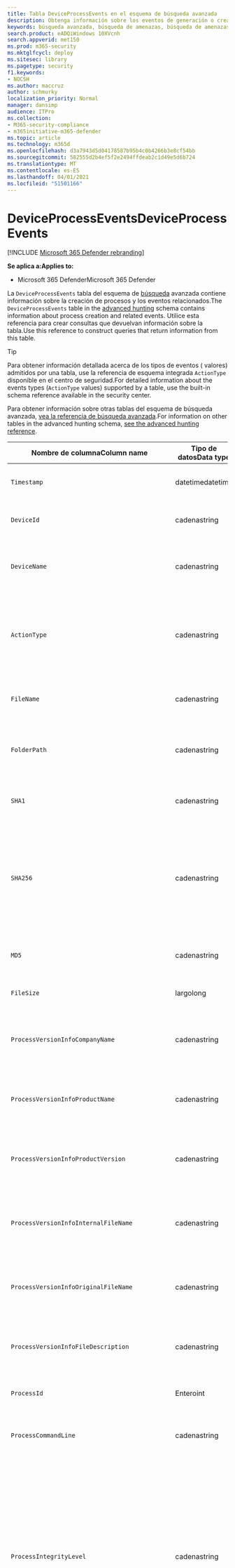 ```yaml
---
title: Tabla DeviceProcessEvents en el esquema de búsqueda avanzada
description: Obtenga información sobre los eventos de generación o creación de procesos en DeviceProcessEventstable del esquema de búsqueda avanzado
keywords: búsqueda avanzada, búsqueda de amenazas, búsqueda de amenazas cibernéticas, protección contra amenazas de Microsoft, microsoft 365, mtp, m365, búsqueda, consulta, telemetría, referencia de esquema, kusto, tabla, columna, tipo de datos, processcreationevents, DeviceProcessEvents, id. de proceso, línea de comandos, DeviceProcessEvents
search.product: eADQiWindows 10XVcnh
search.appverid: met150
ms.prod: m365-security
ms.mktglfcycl: deploy
ms.sitesec: library
ms.pagetype: security
f1.keywords:
- NOCSH
ms.author: maccruz
author: schmurky
localization_priority: Normal
manager: dansimp
audience: ITPro
ms.collection:
- M365-security-compliance
- m365initiative-m365-defender
ms.topic: article
ms.technology: m365d
ms.openlocfilehash: d3a7943d5d04178587b95b4c0b4266b3e8cf54bb
ms.sourcegitcommit: 582555d2b4ef5f2e2494ffdeab2c1d49e5d6b724
ms.translationtype: MT
ms.contentlocale: es-ES
ms.lasthandoff: 04/01/2021
ms.locfileid: "51501166"
---
```

# <a name="deviceprocessevents"></a><span data-ttu-id="dc6da-104">DeviceProcessEvents</span><span class="sxs-lookup"><span data-stu-id="dc6da-104">DeviceProcessEvents</span></span>

[!INCLUDE [Microsoft 365 Defender rebranding](../includes/microsoft-defender.md)]


<span data-ttu-id="dc6da-105">**Se aplica a:**</span><span class="sxs-lookup"><span data-stu-id="dc6da-105">**Applies to:**</span></span>
- <span data-ttu-id="dc6da-106">Microsoft 365 Defender</span><span class="sxs-lookup"><span data-stu-id="dc6da-106">Microsoft 365 Defender</span></span>



<span data-ttu-id="dc6da-107">La `DeviceProcessEvents` tabla del esquema de [búsqueda](advanced-hunting-overview.md) avanzada contiene información sobre la creación de procesos y los eventos relacionados.</span><span class="sxs-lookup"><span data-stu-id="dc6da-107">The `DeviceProcessEvents` table in the [advanced hunting](advanced-hunting-overview.md) schema contains information about process creation and related events.</span></span> <span data-ttu-id="dc6da-108">Utilice esta referencia para crear consultas que devuelvan información sobre la tabla.</span><span class="sxs-lookup"><span data-stu-id="dc6da-108">Use this reference to construct queries that return information from this table.</span></span>

>[!TIP]
> <span data-ttu-id="dc6da-109">Para obtener información detallada acerca de los tipos de eventos ( valores) admitidos por una tabla, use la referencia de esquema integrada `ActionType` disponible en el centro de seguridad.</span><span class="sxs-lookup"><span data-stu-id="dc6da-109">For detailed information about the events types (`ActionType` values) supported by a table, use the built-in schema reference available in the security center.</span></span>

<span data-ttu-id="dc6da-110">Para obtener información sobre otras tablas del esquema de búsqueda avanzada, [vea la referencia de búsqueda avanzada](advanced-hunting-schema-tables.md).</span><span class="sxs-lookup"><span data-stu-id="dc6da-110">For information on other tables in the advanced hunting schema, [see the advanced hunting reference](advanced-hunting-schema-tables.md).</span></span>

| <span data-ttu-id="dc6da-111">Nombre de columna</span><span class="sxs-lookup"><span data-stu-id="dc6da-111">Column name</span></span> | <span data-ttu-id="dc6da-112">Tipo de datos</span><span class="sxs-lookup"><span data-stu-id="dc6da-112">Data type</span></span> | <span data-ttu-id="dc6da-113">Descripción</span><span class="sxs-lookup"><span data-stu-id="dc6da-113">Description</span></span> |
|-------------|-----------|-------------|
| `Timestamp` | <span data-ttu-id="dc6da-114">datetime</span><span class="sxs-lookup"><span data-stu-id="dc6da-114">datetime</span></span> | <span data-ttu-id="dc6da-115">Fecha y hora en que se registró el evento.</span><span class="sxs-lookup"><span data-stu-id="dc6da-115">Date and time when the event was recorded</span></span> |
| `DeviceId` | <span data-ttu-id="dc6da-116">cadena</span><span class="sxs-lookup"><span data-stu-id="dc6da-116">string</span></span> | <span data-ttu-id="dc6da-117">Identificador único para el equipo en servicio</span><span class="sxs-lookup"><span data-stu-id="dc6da-117">Unique identifier for the machine in the service</span></span> |
| `DeviceName` | <span data-ttu-id="dc6da-118">cadena</span><span class="sxs-lookup"><span data-stu-id="dc6da-118">string</span></span> | <span data-ttu-id="dc6da-119">Nombre de dominio completo (FQDN, por sus siglas en inglés) del equipo</span><span class="sxs-lookup"><span data-stu-id="dc6da-119">Fully qualified domain name (FQDN) of the machine</span></span> |
| `ActionType` | <span data-ttu-id="dc6da-120">cadena</span><span class="sxs-lookup"><span data-stu-id="dc6da-120">string</span></span> | <span data-ttu-id="dc6da-121">Tipo de actividad que desencadenó el evento.</span><span class="sxs-lookup"><span data-stu-id="dc6da-121">Type of activity that triggered the event.</span></span> <span data-ttu-id="dc6da-122">Vea la [referencia de esquema en el portal](advanced-hunting-schema-tables.md?#get-schema-information-in-the-security-center) para obtener más información</span><span class="sxs-lookup"><span data-stu-id="dc6da-122">See the [in-portal schema reference](advanced-hunting-schema-tables.md?#get-schema-information-in-the-security-center) for details</span></span> |
| `FileName` | <span data-ttu-id="dc6da-123">cadena</span><span class="sxs-lookup"><span data-stu-id="dc6da-123">string</span></span> | <span data-ttu-id="dc6da-124">Nombre del archivo donde se aplicó la acción registrada</span><span class="sxs-lookup"><span data-stu-id="dc6da-124">Name of the file that the recorded action was applied to</span></span> |
| `FolderPath` | <span data-ttu-id="dc6da-125">cadena</span><span class="sxs-lookup"><span data-stu-id="dc6da-125">string</span></span> | <span data-ttu-id="dc6da-126">Carpeta que contiene el archivo al que se aplicó la acción grabada</span><span class="sxs-lookup"><span data-stu-id="dc6da-126">Folder containing the file that the recorded action was applied to</span></span> |
| `SHA1` | <span data-ttu-id="dc6da-127">cadena</span><span class="sxs-lookup"><span data-stu-id="dc6da-127">string</span></span> | <span data-ttu-id="dc6da-128">SHA-1 del archivo donde fue aplicada la acción registrada</span><span class="sxs-lookup"><span data-stu-id="dc6da-128">SHA-1 of the file that the recorded action was applied to</span></span> |
| `SHA256` | <span data-ttu-id="dc6da-129">cadena</span><span class="sxs-lookup"><span data-stu-id="dc6da-129">string</span></span> | <span data-ttu-id="dc6da-130">SHA-256 del archivo donde se aplicó la acción registrada.</span><span class="sxs-lookup"><span data-stu-id="dc6da-130">SHA-256 of the file that the recorded action was applied to.</span></span> <span data-ttu-id="dc6da-131">Este campo no suele estar rellenado; use la columna SHA1 cuando se encuentre disponible.</span><span class="sxs-lookup"><span data-stu-id="dc6da-131">This field is usually not populated — use the SHA1 column when available.</span></span> |
| `MD5` | <span data-ttu-id="dc6da-132">cadena</span><span class="sxs-lookup"><span data-stu-id="dc6da-132">string</span></span> | <span data-ttu-id="dc6da-133">Hash MD5 del archivo al que se aplicó la acción grabada</span><span class="sxs-lookup"><span data-stu-id="dc6da-133">MD5 hash of the file that the recorded action was applied to</span></span> |
| `FileSize` | <span data-ttu-id="dc6da-134">largo</span><span class="sxs-lookup"><span data-stu-id="dc6da-134">long</span></span> | <span data-ttu-id="dc6da-135">Tamaño del archivo en bytes</span><span class="sxs-lookup"><span data-stu-id="dc6da-135">Size of the file in bytes</span></span> |
| `ProcessVersionInfoCompanyName` | <span data-ttu-id="dc6da-136">cadena</span><span class="sxs-lookup"><span data-stu-id="dc6da-136">string</span></span> | <span data-ttu-id="dc6da-137">Nombre de la compañía a partir de la información de versión del proceso recién creado</span><span class="sxs-lookup"><span data-stu-id="dc6da-137">Company name from the version information of the newly created process</span></span> |
| `ProcessVersionInfoProductName` | <span data-ttu-id="dc6da-138">cadena</span><span class="sxs-lookup"><span data-stu-id="dc6da-138">string</span></span> | <span data-ttu-id="dc6da-139">Nombre del producto de la información de versión del proceso recién creado</span><span class="sxs-lookup"><span data-stu-id="dc6da-139">Product name from the version information of the newly created process</span></span> |
| `ProcessVersionInfoProductVersion` | <span data-ttu-id="dc6da-140">cadena</span><span class="sxs-lookup"><span data-stu-id="dc6da-140">string</span></span> | <span data-ttu-id="dc6da-141">Versión del producto a partir de la información de versión del proceso recién creado</span><span class="sxs-lookup"><span data-stu-id="dc6da-141">Product version from the version information of the newly created process</span></span> |
| `ProcessVersionInfoInternalFileName` | <span data-ttu-id="dc6da-142">cadena</span><span class="sxs-lookup"><span data-stu-id="dc6da-142">string</span></span> | <span data-ttu-id="dc6da-143">Nombre de archivo interno de la información de versión del proceso recién creado</span><span class="sxs-lookup"><span data-stu-id="dc6da-143">Internal file name from the version information of the newly created process</span></span> |
| `ProcessVersionInfoOriginalFileName` | <span data-ttu-id="dc6da-144">cadena</span><span class="sxs-lookup"><span data-stu-id="dc6da-144">string</span></span> | <span data-ttu-id="dc6da-145">Nombre de archivo original de la información de versión del proceso recién creado</span><span class="sxs-lookup"><span data-stu-id="dc6da-145">Original file name from the version information of the newly created process</span></span> |
| `ProcessVersionInfoFileDescription` | <span data-ttu-id="dc6da-146">cadena</span><span class="sxs-lookup"><span data-stu-id="dc6da-146">string</span></span> | <span data-ttu-id="dc6da-147">Descripción de la información de versión del proceso recién creado</span><span class="sxs-lookup"><span data-stu-id="dc6da-147">Description from the version information of the newly created process</span></span> |
| `ProcessId` | <span data-ttu-id="dc6da-148">Entero</span><span class="sxs-lookup"><span data-stu-id="dc6da-148">int</span></span> | <span data-ttu-id="dc6da-149">Identificador de proceso (PID) del proceso recién creado</span><span class="sxs-lookup"><span data-stu-id="dc6da-149">Process ID (PID) of the newly created process</span></span> |
| `ProcessCommandLine` | <span data-ttu-id="dc6da-150">cadena</span><span class="sxs-lookup"><span data-stu-id="dc6da-150">string</span></span> | <span data-ttu-id="dc6da-151">Línea de comandos usada para crear el nuevo proceso</span><span class="sxs-lookup"><span data-stu-id="dc6da-151">Command line used to create the new process</span></span> |
| `ProcessIntegrityLevel` | <span data-ttu-id="dc6da-152">cadena</span><span class="sxs-lookup"><span data-stu-id="dc6da-152">string</span></span> | <span data-ttu-id="dc6da-153">Nivel de integridad del proceso recién creado.</span><span class="sxs-lookup"><span data-stu-id="dc6da-153">Integrity level of the newly created process.</span></span> <span data-ttu-id="dc6da-154">Windows asigna niveles de integridad a procesos basados en determinadas características, como si se iniciaron desde una descarga de Internet.</span><span class="sxs-lookup"><span data-stu-id="dc6da-154">Windows assigns integrity levels to processes based on certain characteristics, such as if they were launched from an internet downloaded.</span></span> <span data-ttu-id="dc6da-155">Estos niveles de integridad influyen en los permisos de los recursos</span><span class="sxs-lookup"><span data-stu-id="dc6da-155">These integrity levels influence permissions to resources</span></span> |
| `ProcessTokenElevation` | <span data-ttu-id="dc6da-156">cadena</span><span class="sxs-lookup"><span data-stu-id="dc6da-156">string</span></span> | <span data-ttu-id="dc6da-157">Indica el tipo de elevación de token aplicada al proceso recién creado.</span><span class="sxs-lookup"><span data-stu-id="dc6da-157">Indicates the type of token elevation applied to the newly created process.</span></span> <span data-ttu-id="dc6da-158">Valores posibles: TokenElevationTypeLimited (restringido), TokenElevationTypeDefault (estándar) y TokenElevationTypeFull (elevado)</span><span class="sxs-lookup"><span data-stu-id="dc6da-158">Possible values: TokenElevationTypeLimited (restricted), TokenElevationTypeDefault (standard), and TokenElevationTypeFull (elevated)</span></span> |
| `ProcessCreationTime` | <span data-ttu-id="dc6da-159">datetime</span><span class="sxs-lookup"><span data-stu-id="dc6da-159">datetime</span></span> | <span data-ttu-id="dc6da-160">Fecha y hora en que se creó el proceso</span><span class="sxs-lookup"><span data-stu-id="dc6da-160">Date and time the process was created</span></span> |
| `AccountDomain` | <span data-ttu-id="dc6da-161">cadena</span><span class="sxs-lookup"><span data-stu-id="dc6da-161">string</span></span> | <span data-ttu-id="dc6da-162">Dominio de la cuenta</span><span class="sxs-lookup"><span data-stu-id="dc6da-162">Domain of the account</span></span> |
| `AccountName` | <span data-ttu-id="dc6da-163">cadena</span><span class="sxs-lookup"><span data-stu-id="dc6da-163">string</span></span> | <span data-ttu-id="dc6da-164">Nombre de usuario de la cuenta</span><span class="sxs-lookup"><span data-stu-id="dc6da-164">User name of the account</span></span> |
| `AccountSid` | <span data-ttu-id="dc6da-165">cadena</span><span class="sxs-lookup"><span data-stu-id="dc6da-165">string</span></span> | <span data-ttu-id="dc6da-166">Identificador de seguridad (SID) de la cuenta</span><span class="sxs-lookup"><span data-stu-id="dc6da-166">Security Identifier (SID) of the account</span></span> |
| `AccountUpn` | <span data-ttu-id="dc6da-167">cadena</span><span class="sxs-lookup"><span data-stu-id="dc6da-167">string</span></span> | <span data-ttu-id="dc6da-168">Nombre principal de usuario (UPN) de la cuenta</span><span class="sxs-lookup"><span data-stu-id="dc6da-168">User principal name (UPN) of the account</span></span> |
| `AccountObjectId` | <span data-ttu-id="dc6da-169">cadena</span><span class="sxs-lookup"><span data-stu-id="dc6da-169">string</span></span> | <span data-ttu-id="dc6da-170">Identificador único de la cuenta en Azure AD</span><span class="sxs-lookup"><span data-stu-id="dc6da-170">Unique identifier for the account in Azure AD</span></span> |
| `LogonId` | <span data-ttu-id="dc6da-171">cadena</span><span class="sxs-lookup"><span data-stu-id="dc6da-171">string</span></span> | <span data-ttu-id="dc6da-172">Identificador de una sesión de inicio de sesión.</span><span class="sxs-lookup"><span data-stu-id="dc6da-172">Identifier for a logon session.</span></span> <span data-ttu-id="dc6da-173">Este identificador es único en el mismo equipo solo entre reinicios</span><span class="sxs-lookup"><span data-stu-id="dc6da-173">This identifier is unique on the same machine only between restarts</span></span> |
| `InitiatingProcessAccountDomain` | <span data-ttu-id="dc6da-174">cadena</span><span class="sxs-lookup"><span data-stu-id="dc6da-174">string</span></span> | <span data-ttu-id="dc6da-175">Dominio de la cuenta que ejecutó el proceso responsable del evento</span><span class="sxs-lookup"><span data-stu-id="dc6da-175">Domain of the account that ran the process responsible for the event</span></span> |
| `InitiatingProcessAccountName` | <span data-ttu-id="dc6da-176">cadena</span><span class="sxs-lookup"><span data-stu-id="dc6da-176">string</span></span> | <span data-ttu-id="dc6da-177">Nombre de usuario de la cuenta que ejecutó el proceso responsable del evento</span><span class="sxs-lookup"><span data-stu-id="dc6da-177">User name of the account that ran the process responsible for the event</span></span> |
| `InitiatingProcessAccountSid` | <span data-ttu-id="dc6da-178">cadena</span><span class="sxs-lookup"><span data-stu-id="dc6da-178">string</span></span> | <span data-ttu-id="dc6da-179">Identificador de seguridad (SID) de la cuenta que ejecutó el proceso responsable del evento</span><span class="sxs-lookup"><span data-stu-id="dc6da-179">Security Identifier (SID) of the account that ran the process responsible for the event</span></span> |
| `InitiatingProcessAccountUpn` | <span data-ttu-id="dc6da-180">cadena</span><span class="sxs-lookup"><span data-stu-id="dc6da-180">string</span></span> | <span data-ttu-id="dc6da-181">Nombre principal de usuario (UPN) de la cuenta que ejecutó el proceso responsable del evento</span><span class="sxs-lookup"><span data-stu-id="dc6da-181">User principal name (UPN) of the account that ran the process responsible for the event</span></span> |
| `InitiatingProcessAccountObjectId` | <span data-ttu-id="dc6da-182">cadena</span><span class="sxs-lookup"><span data-stu-id="dc6da-182">string</span></span> | <span data-ttu-id="dc6da-183">Identificador de objeto de Azure AD de la cuenta de usuario que ejecutó el proceso responsable del evento</span><span class="sxs-lookup"><span data-stu-id="dc6da-183">Azure AD object ID of the user account that ran the process responsible for the event</span></span> |
| `InitiatingProcessLogonId` | <span data-ttu-id="dc6da-184">cadena</span><span class="sxs-lookup"><span data-stu-id="dc6da-184">string</span></span> | <span data-ttu-id="dc6da-185">Identificador de una sesión de inicio de sesión del proceso que inició el evento.</span><span class="sxs-lookup"><span data-stu-id="dc6da-185">Identifier for a logon session of the process that initiated the event.</span></span> <span data-ttu-id="dc6da-186">Este identificador es único en el mismo equipo solo entre reinicios.</span><span class="sxs-lookup"><span data-stu-id="dc6da-186">This identifier is unique on the same machine only between restarts.</span></span> |
| `InitiatingProcessIntegrityLevel` | <span data-ttu-id="dc6da-187">cadena</span><span class="sxs-lookup"><span data-stu-id="dc6da-187">string</span></span> | <span data-ttu-id="dc6da-188">Nivel de integridad del proceso que inició el evento.</span><span class="sxs-lookup"><span data-stu-id="dc6da-188">Integrity level of the process that initiated the event.</span></span> <span data-ttu-id="dc6da-189">Windows asigna niveles de integridad a procesos basados en determinadas características, como si se iniciaron desde una descarga de Internet.</span><span class="sxs-lookup"><span data-stu-id="dc6da-189">Windows assigns integrity levels to processes based on certain characteristics, such as if they were launched from an internet download.</span></span> <span data-ttu-id="dc6da-190">Estos niveles de integridad influyen en los permisos de los recursos</span><span class="sxs-lookup"><span data-stu-id="dc6da-190">These integrity levels influence permissions to resources</span></span> |
| `InitiatingProcessTokenElevation` | <span data-ttu-id="dc6da-191">cadena</span><span class="sxs-lookup"><span data-stu-id="dc6da-191">string</span></span> | <span data-ttu-id="dc6da-192">Tipo de token que indica la presencia o ausencia de elevación de privilegios del Control de acceso de usuario (UAC) aplicada al proceso que inició el evento</span><span class="sxs-lookup"><span data-stu-id="dc6da-192">Token type indicating the presence or absence of User Access Control (UAC) privilege elevation applied to the process that initiated the event</span></span> |
| `InitiatingProcessSHA1` | <span data-ttu-id="dc6da-193">cadena</span><span class="sxs-lookup"><span data-stu-id="dc6da-193">string</span></span> | <span data-ttu-id="dc6da-194">SHA-1 del proceso (archivo de imagen) que inició el evento</span><span class="sxs-lookup"><span data-stu-id="dc6da-194">SHA-1 of the process (image file) that initiated the event</span></span> |
| `InitiatingProcessSHA256` | <span data-ttu-id="dc6da-195">cadena</span><span class="sxs-lookup"><span data-stu-id="dc6da-195">string</span></span> | <span data-ttu-id="dc6da-196">SHA-256 del proceso (archivo de imagen) que inició el evento.</span><span class="sxs-lookup"><span data-stu-id="dc6da-196">SHA-256 of the process (image file) that initiated the event.</span></span> <span data-ttu-id="dc6da-197">Este campo no suele estar rellenado; use la columna SHA1 cuando se encuentre disponible.</span><span class="sxs-lookup"><span data-stu-id="dc6da-197">This field is usually not populated — use the SHA1 column when available.</span></span> |
| `InitiatingProcessMD5` | <span data-ttu-id="dc6da-198">cadena</span><span class="sxs-lookup"><span data-stu-id="dc6da-198">string</span></span> | <span data-ttu-id="dc6da-199">Hash MD5 del proceso (archivo de imagen) que inició el evento</span><span class="sxs-lookup"><span data-stu-id="dc6da-199">MD5 hash of the process (image file) that initiated the event</span></span> |
| `InitiatingProcessFileName` | <span data-ttu-id="dc6da-200">cadena</span><span class="sxs-lookup"><span data-stu-id="dc6da-200">string</span></span> | <span data-ttu-id="dc6da-201">Nombre del proceso que inició el evento</span><span class="sxs-lookup"><span data-stu-id="dc6da-201">Name of the process that initiated the event</span></span> |
| `InitiatingProcessFileSize` | <span data-ttu-id="dc6da-202">largo</span><span class="sxs-lookup"><span data-stu-id="dc6da-202">long</span></span> | <span data-ttu-id="dc6da-203">Tamaño del archivo que ejecutó el proceso responsable del evento</span><span class="sxs-lookup"><span data-stu-id="dc6da-203">Size of the file that ran the process responsible for the event</span></span> |
| `InitiatingProcessVersionInfoCompanyName` | <span data-ttu-id="dc6da-204">cadena</span><span class="sxs-lookup"><span data-stu-id="dc6da-204">string</span></span> | <span data-ttu-id="dc6da-205">Nombre de la compañía a partir de la información de versión del proceso (archivo de imagen) responsable del evento</span><span class="sxs-lookup"><span data-stu-id="dc6da-205">Company name from the version information of the process (image file) responsible for the event</span></span> |
| `InitiatingProcessVersionInfoProductName` | <span data-ttu-id="dc6da-206">cadena</span><span class="sxs-lookup"><span data-stu-id="dc6da-206">string</span></span> | <span data-ttu-id="dc6da-207">Nombre del producto de la información de versión del proceso (archivo de imagen) responsable del evento</span><span class="sxs-lookup"><span data-stu-id="dc6da-207">Product name from the version information of the process (image file) responsible for the event</span></span> |
| `InitiatingProcessVersionInfoProductVersion` | <span data-ttu-id="dc6da-208">cadena</span><span class="sxs-lookup"><span data-stu-id="dc6da-208">string</span></span> | <span data-ttu-id="dc6da-209">Versión del producto de la información de versión del proceso (archivo de imagen) responsable del evento</span><span class="sxs-lookup"><span data-stu-id="dc6da-209">Product version from the version information of the process (image file) responsible for the event</span></span> |
| `InitiatingProcessVersionInfoInternalFileName` | <span data-ttu-id="dc6da-210">cadena</span><span class="sxs-lookup"><span data-stu-id="dc6da-210">string</span></span> | <span data-ttu-id="dc6da-211">Nombre de archivo interno de la información de versión del proceso (archivo de imagen) responsable del evento</span><span class="sxs-lookup"><span data-stu-id="dc6da-211">Internal file name from the version information of the process (image file) responsible for the event</span></span> |
| `InitiatingProcessVersionInfoOriginalFileName` | <span data-ttu-id="dc6da-212">cadena</span><span class="sxs-lookup"><span data-stu-id="dc6da-212">string</span></span> | <span data-ttu-id="dc6da-213">Nombre de archivo original de la información de versión del proceso (archivo de imagen) responsable del evento</span><span class="sxs-lookup"><span data-stu-id="dc6da-213">Original file name from the version information of the process (image file) responsible for the event</span></span> |
| `InitiatingProcessVersionInfoFileDescription` | <span data-ttu-id="dc6da-214">cadena</span><span class="sxs-lookup"><span data-stu-id="dc6da-214">string</span></span> | <span data-ttu-id="dc6da-215">Descripción de la información de versión del proceso (archivo de imagen) responsable del evento</span><span class="sxs-lookup"><span data-stu-id="dc6da-215">Description from the version information of the process (image file) responsible for the event</span></span> |
| `InitiatingProcessId` | <span data-ttu-id="dc6da-216">Entero</span><span class="sxs-lookup"><span data-stu-id="dc6da-216">int</span></span> | <span data-ttu-id="dc6da-217">Identificador de proceso (PID) del proceso que inició el evento</span><span class="sxs-lookup"><span data-stu-id="dc6da-217">Process ID (PID) of the process that initiated the event</span></span> |
| `InitiatingProcessCommandLine` | <span data-ttu-id="dc6da-218">cadena</span><span class="sxs-lookup"><span data-stu-id="dc6da-218">string</span></span> | <span data-ttu-id="dc6da-219">Línea de comandos usada para ejecutar el proceso que inició el evento</span><span class="sxs-lookup"><span data-stu-id="dc6da-219">Command line used to run the process that initiated the event</span></span> |
| `InitiatingProcessCreationTime` | <span data-ttu-id="dc6da-220">datetime</span><span class="sxs-lookup"><span data-stu-id="dc6da-220">datetime</span></span> | <span data-ttu-id="dc6da-221">Fecha y hora en que se inició el proceso que inició el evento</span><span class="sxs-lookup"><span data-stu-id="dc6da-221">Date and time when the process that initiated the event was started</span></span> |
| `InitiatingProcessFolderPath` | <span data-ttu-id="dc6da-222">cadena</span><span class="sxs-lookup"><span data-stu-id="dc6da-222">string</span></span> | <span data-ttu-id="dc6da-223">Carpeta que contiene el proceso (archivo de imagen) que inició el evento</span><span class="sxs-lookup"><span data-stu-id="dc6da-223">Folder containing the process (image file) that initiated the event</span></span> |
| `InitiatingProcessParentId` | <span data-ttu-id="dc6da-224">Entero</span><span class="sxs-lookup"><span data-stu-id="dc6da-224">int</span></span> | <span data-ttu-id="dc6da-225">Identificador de proceso (PID) del proceso primario que generó el proceso responsable del evento</span><span class="sxs-lookup"><span data-stu-id="dc6da-225">Process ID (PID) of the parent process that spawned the process responsible for the event</span></span> |
| `InitiatingProcessParentFileName` | <span data-ttu-id="dc6da-226">cadena</span><span class="sxs-lookup"><span data-stu-id="dc6da-226">string</span></span> | <span data-ttu-id="dc6da-227">Nombre del proceso primario que generó el proceso responsable del evento</span><span class="sxs-lookup"><span data-stu-id="dc6da-227">Name of the parent process that spawned the process responsible for the event</span></span> |
| `InitiatingProcessParentCreationTime` | <span data-ttu-id="dc6da-228">datetime</span><span class="sxs-lookup"><span data-stu-id="dc6da-228">datetime</span></span> | <span data-ttu-id="dc6da-229">Fecha y hora en que se inició el elemento primario del proceso responsable del evento</span><span class="sxs-lookup"><span data-stu-id="dc6da-229">Date and time when the parent of the process responsible for the event was started</span></span> |
| `InitiatingProcessSignerType` | <span data-ttu-id="dc6da-230">cadena</span><span class="sxs-lookup"><span data-stu-id="dc6da-230">string</span></span> | <span data-ttu-id="dc6da-231">Tipo de firmante de archivos del proceso (archivo de imagen) que inició el evento</span><span class="sxs-lookup"><span data-stu-id="dc6da-231">Type of file signer of the process (image file) that initiated the event</span></span> |
| `InitiatingProcessSignatureStatus` | <span data-ttu-id="dc6da-232">cadena</span><span class="sxs-lookup"><span data-stu-id="dc6da-232">string</span></span> | <span data-ttu-id="dc6da-233">Información sobre el estado de firma del proceso (archivo de imagen) que inició el evento</span><span class="sxs-lookup"><span data-stu-id="dc6da-233">Information about the signature status of the process (image file) that initiated the event</span></span> |
| `ReportId` | <span data-ttu-id="dc6da-234">largo</span><span class="sxs-lookup"><span data-stu-id="dc6da-234">long</span></span> | <span data-ttu-id="dc6da-235">Identificador de eventos basado en un contador de repetición.</span><span class="sxs-lookup"><span data-stu-id="dc6da-235">Event identifier based on a repeating counter.</span></span> <span data-ttu-id="dc6da-236">Para identificar eventos únicos, esta columna debe usarse junto con las columnas DeviceName y Timestamp</span><span class="sxs-lookup"><span data-stu-id="dc6da-236">To identify unique events, this column must be used in conjunction with the DeviceName and Timestamp columns</span></span> |
| `AppGuardContainerId` | <span data-ttu-id="dc6da-237">cadena</span><span class="sxs-lookup"><span data-stu-id="dc6da-237">string</span></span> | <span data-ttu-id="dc6da-238">Identificador del contenedor virtualizado usado por Application Guard para aislar la actividad del explorador</span><span class="sxs-lookup"><span data-stu-id="dc6da-238">Identifier for the virtualized container used by Application Guard to isolate browser activity</span></span> |
| `AdditionalFields` | <span data-ttu-id="dc6da-239">cadena</span><span class="sxs-lookup"><span data-stu-id="dc6da-239">string</span></span> | <span data-ttu-id="dc6da-240">Información adicional sobre el evento en formato de matriz JSON</span><span class="sxs-lookup"><span data-stu-id="dc6da-240">Additional information about the event in JSON array format</span></span> |


## <a name="related-topics"></a><span data-ttu-id="dc6da-241">Temas relacionados</span><span class="sxs-lookup"><span data-stu-id="dc6da-241">Related topics</span></span>
- [<span data-ttu-id="dc6da-242">Información general sobre la búsqueda avanzada de amenazas</span><span class="sxs-lookup"><span data-stu-id="dc6da-242">Advanced hunting overview</span></span>](advanced-hunting-overview.md)
- [<span data-ttu-id="dc6da-243">Aprender el lenguaje de consulta</span><span class="sxs-lookup"><span data-stu-id="dc6da-243">Learn the query language</span></span>](advanced-hunting-query-language.md)
- [<span data-ttu-id="dc6da-244">Usar consultas compartidas</span><span class="sxs-lookup"><span data-stu-id="dc6da-244">Use shared queries</span></span>](advanced-hunting-shared-queries.md)
- [<span data-ttu-id="dc6da-245">Buscar entre dispositivos, correos electrónicos, aplicaciones e identidades</span><span class="sxs-lookup"><span data-stu-id="dc6da-245">Hunt across devices, emails, apps, and identities</span></span>](advanced-hunting-query-emails-devices.md)
- [<span data-ttu-id="dc6da-246">Entender el esquema</span><span class="sxs-lookup"><span data-stu-id="dc6da-246">Understand the schema</span></span>](advanced-hunting-schema-tables.md)
- [<span data-ttu-id="dc6da-247">Aplicar procedimientos recomendados de consulta</span><span class="sxs-lookup"><span data-stu-id="dc6da-247">Apply query best practices</span></span>](advanced-hunting-best-practices.md)
